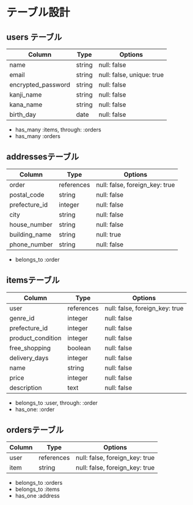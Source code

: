 # テーブル設計


## users テーブル

|   Column           |  Type  |   Options   |
| ------------------ | ------ | ----------- |
| name               | string | null: false |
| email              | string | null: false, unique: true |
| encrypted_password | string | null: false |
| kanji_name         | string | null: false |
| kana_name          | string | null: false |
| birth_day          | date   | null: false |

- has_many :items, through: :orders
- has_many :orders


## addressesテーブル

|   Column      |  Type      |   Options                      |
| ------------- | ---------- | ------------------------------ |
| order         | references | null: false, foreign_key: true  |
| postal_code   | string     | null: false |
| prefecture_id | integer    | null: false |
| city          | string     | null: false |
| house_number  | string     | null: false |
| building_name | string     | null: true |
| phone_number  | string     | null: false |

- belongs_to :order

## itemsテーブル

|   Column         |  Type      |   Options                      |
| ---------------- | ---------- | ------------------------------ |
| user             | references | null: false, foreign_key: true |
| genre_id         | integer    | null: false |
| prefecture_id    | integer    | null: false |
| product_condition| integer    | null: false |
| free_shopping    | boolean    | null: false |
| delivery_days    | integer    | null: false |
| name             | string     | null: false |
| price            | integer    | null: false |
| description      | text       | null: false |

- belongs_to :user, through: :order
- has_one: :order




## ordersテーブル

|   Column      |  Type      |   Options                      |
| ------------- | ---------- | ------------------------------ |
| user          | references | null: false, foreign_key: true |
| item          | string     | null: false, foreign_key: true |

- belongs_to :orders
- belongs_to :items
- has_one :address